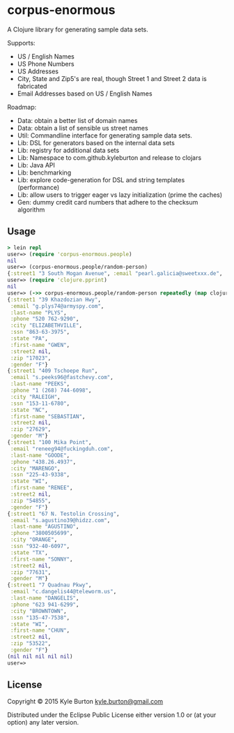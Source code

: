 # corpus-enormous

A Clojure library for generating sample data sets.

Supports:

* US / English Names
* US Phone Numbers
* US Addresses
 * City, State and Zip5's are real, though Street 1 and Street 2 data is fabricated
* Email Addresses based on US / English Names

Roadmap:

* Data: obtain a better list of domain names
* Data: obtain a list of sensible us street names
* Util: Commandline interface for generating sample data sets.
* Lib:  DSL for generators based on the internal data sets
* Lib:  registry for additional data sets
* Lib:  Namespace to com.github.kyleburton and release to clojars
* Lib:  Java API
* Lib:  benchmarking
* Lib:  explore code-generation for DSL and string templates (performance)
* Lib:  allow users to trigger eager vs lazy initialization (prime the caches)
* Gen:  dummy credit card numbers that adhere to the checksum algorithm

## Usage

```Clojure
> lein repl
user=> (require 'corpus-enormous.people)
nil
user=> (corpus-enormous.people/random-person)
{:street1 "3 South Mogan Avenue", :email "pearl.galicia@sweetxxx.de", :last-name "GALICIA", :phone "(202) 793-2635", :city "DAVY", :ssn "492-95-1989", :state "WV", :first-name "PEARL", :street2 nil, :zip "24828", :gender "F"}
user=> (require 'clojure.pprint)
nil
user=> (->> corpus-enormous.people/random-person repeatedly (map clojure.pprint/pprint) (take 5))
{:street1 "39 Khazdozian Hwy",
 :email "g.plys74@armyspy.com",
 :last-name "PLYS",
 :phone "520 762-9290",
 :city "ELIZABETHVILLE",
 :ssn "863-63-3975",
 :state "PA",
 :first-name "GWEN",
 :street2 nil,
 :zip "17023",
 :gender "F"}
{:street1 "409 Tschoepe Run",
 :email "s.peeks96@fastchevy.com",
 :last-name "PEEKS",
 :phone "1 (268) 744-6098",
 :city "RALEIGH",
 :ssn "153-11-6780",
 :state "NC",
 :first-name "SEBASTIAN",
 :street2 nil,
 :zip "27629",
 :gender "M"}
{:street1 "100 Mika Point",
 :email "reneeg94@fuckingduh.com",
 :last-name "GOODE",
 :phone "438.26.4937",
 :city "MARENGO",
 :ssn "225-43-9338",
 :state "WI",
 :first-name "RENEE",
 :street2 nil,
 :zip "54855",
 :gender "F"}
{:street1 "67 N. Testolin Crossing",
 :email "s.agustino39@hidzz.com",
 :last-name "AGUSTINO",
 :phone "3800505699",
 :city "ORANGE",
 :ssn "932-40-6097",
 :state "TX",
 :first-name "SONNY",
 :street2 nil,
 :zip "77631",
 :gender "M"}
{:street1 "7 Quadnau Pkwy",
 :email "c.dangelis44@teleworm.us",
 :last-name "DANGELIS",
 :phone "623 941-6299",
 :city "BROWNTOWN",
 :ssn "135-47-7538",
 :state "WI",
 :first-name "CHUN",
 :street2 nil,
 :zip "53522",
 :gender "F"}
(nil nil nil nil nil)
user=> 
```

## License

Copyright © 2015 Kyle Burton kyle.burton@gmail.com

Distributed under the Eclipse Public License either version 1.0 or (at
your option) any later version.
